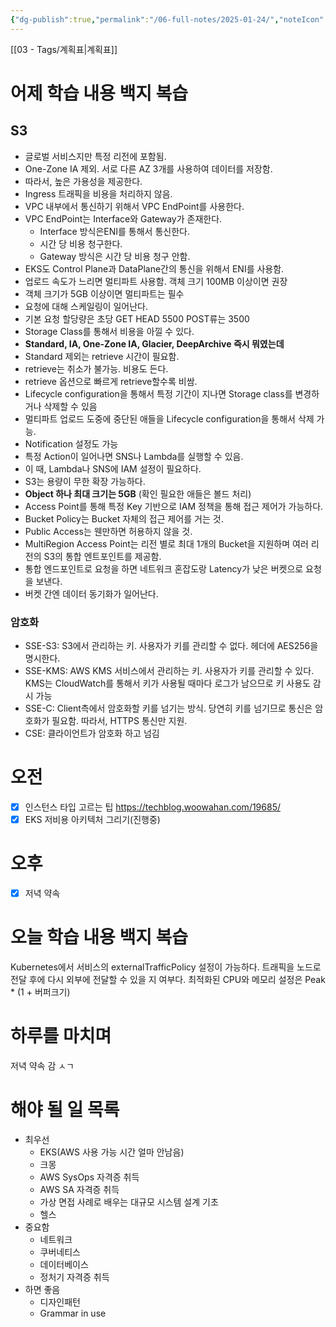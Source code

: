```yaml
---
{"dg-publish":true,"permalink":"/06-full-notes/2025-01-24/","noteIcon":""}
---
```


[[03 - Tags/계획표\|계획표]]
# 어제 학습 내용 백지 복습
## S3
- 글로벌 서비스지만 특정 리전에 포함됨.
- One-Zone IA 제외. 서로 다른 AZ 3개를 사용하여 데이터를 저장함.
- 따라서, 높은 가용성을 제공한다.
- Ingress 트래픽을 비용을 처리하지 않음.
- VPC 내부에서 통신하기 위해서 VPC EndPoint를 사용한다.
- VPC EndPoint는 Interface와 Gateway가 존재한다.
	- Interface 방식은ENI를 통해서 통신한다.
	- 시간 당 비용 청구한다.
	- Gateway 방식은 시간 당 비용 청구 안함.
- EKS도 Control Plane과 DataPlane간의 통신을 위해서 ENI를 사용함.
- 업로드 속도가 느리면 멀티파트 사용함. 객체 크기 100MB 이상이면 권장
- 객체 크기가 5GB 이상이면 멀티파트는 필수
- 요청에 대해 스케일링이 일어난다.
- 기본 요청 할당량은 초당 GET HEAD 5500 POST류는 3500
- Storage Class를 통해서 비용을 아낄 수 있다.
- **Standard, IA, One-Zone IA, Glacier, DeepArchive 즉시 뭐였는데** 
- Standard 제외는 retrieve 시간이 필요함.
- retrieve는 취소가 불가능. 비용도 든다.
- retrieve 옵션으로 빠르게 retrieve할수록 비쌈.
- Lifecycle configuration을 통해서 특정 기간이 지나면 Storage class를 변경하거나 삭제할 수 있음
- 멀티파트 업로드 도중에 중단된 애들을 Lifecycle configuration을 통해서 삭제 가능.
- Notification 설정도 가능
- 특정 Action이 일어나면 SNS나 Lambda를 실행할 수 있음.
- 이 때, Lambda나 SNS에 IAM 설정이 필요하다.
- S3는 용량이 무한 확장 가능하다.
- **Object 하나 최대 크기는 5GB** (확인 필요한 애들은 볼드 처리)
- Access Point를 통해 특정 Key 기반으로 IAM 정책을 통해 접근 제어가 가능하다.
- Bucket Policy는 Bucket 자체의 접근 제어를 거는 것.
- Public Access는 웬만하면 허용하지 않을 것.
- MultiRegion Access Point는 리전 별로 최대 1개의 Bucket을 지원하며 여러 리전의 S3의 통합 엔트포인트를 제공함.
- 통합 엔드포인트로 요청을 하면 네트워크 혼잡도랑 Latency가 낮은 버켓으로 요청을 보낸다.
- 버켓 간엔 데이터 동기화가 일어난다.
### 암호화
- SSE-S3: S3에서 관리하는 키. 사용자가 키를 관리할 수 없다. 헤더에 AES256을 명시한다.
- SSE-KMS: AWS KMS 서비스에서 관리하는 키. 사용자가 키를 관리할 수 있다. KMS는 CloudWatch를 통해서 키가 사용될 때마다 로그가 남으므로 키 사용도 감시 가능
- SSE-C: Client측에서 암호화할 키를 넘기는 방식. 당연히 키를 넘기므로 통신은 암호화가 필요함. 따라서, HTTPS 통신만 지원.
- CSE: 클라이언트가 암호화 하고 넘김
# 오전
- [x] 인스턴스 타입 고르는 팁 https://techblog.woowahan.com/19685/
- [x] EKS 저비용 아키텍처 그리기(진행중)
# 오후
- [x] 저녁 약속
# 오늘 학습 내용 백지 복습
Kubernetes에서 서비스의 externalTrafficPolicy 설정이 가능하다.
트래픽을 노드로 전달 후에 다시 외부에 전달할 수 있을 지 여부다.
최적화된 CPU와 메모리 설정은 Peak * (1 + 버퍼크기)

# 하루를 마치며
저녁 약속 감 ㅅㄱ

# 해야 될 일 목록
- 최우선
	- EKS(AWS 사용 가능 시간 얼마 안남음)
	- 크몽
	- AWS SysOps 자격증 취득
	- AWS SA 자격증 취득
	- 가상 면접 사례로 배우는 대규모 시스템 설계 기초
	- 헬스
- 중요함
	- 네트워크
	- 쿠버네티스
	- 데이터베이스
	- 정처기 자격증 취득
- 하면 좋음
	- 디자인패턴
	- Grammar in use